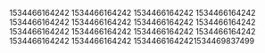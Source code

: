 1534466164242
1534466164242
1534466164242
1534466164242
1534466164242
1534466164242
1534466164242
1534466164242
1534466164242
1534466164242
1534466164242
1534466164242
1534466164242
1534466164242
15344661642421534469837499